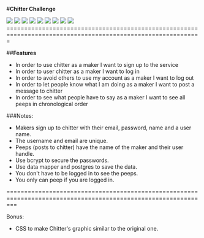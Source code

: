 #**Chitter Challenge**

<div>
<img src = http://img.shields.io/badge/PostgreSQL-database-blue.svg>
<img src = http://img.shields.io/badge/bcrypt-password-red.svg>
<img src = http://img.shields.io/badge/DataMapper-ORM-brightgreen.svg>
<img src = http://img.shields.io/badge/CSS-design-orange.svg>
<img src = http://img.shields.io/badge/HTML-content-yellow.svg>
<img src = http://img.shields.io/badge/cucumber-perfectioning-brightgreen.svg >
<img src = http://img.shields.io/badge/capybara-general-orange.svg>
<img src = http://img.shields.io/badge/ruby-master-red.svg >
<img src = http://img.shields.io/badge/sinatra-POST%2FGET-yellow.svg>
</div>
=============================================================================================================

##**Features**

- In order to use chitter as a maker I want to sign up to the service
- In order to user chitter as a maker I want to log in
- In order to avoid others to use my account as a maker I want to log out
- In order to let people know what I am doing as a maker I want to post a message to chitter
- In order to see what people have to say as a maker I want to see all peeps in chronological order

###Notes:

- Makers sign up to chitter with their email, password, name and a user name.
- The username and email are unique.
- Peeps (posts to chitter) have the name of the maker and their user handle.
- Use bcrypt to secure the passwords.
- Use data mapper and postgres to save the data.
- You don't have to be logged in to see the peeps.
- You only can peep if you are logged in.

===============================================================================================================

Bonus:

- CSS to make Chitter's graphic similar to the original one.